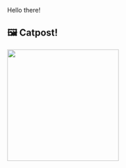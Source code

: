 Hello there!



## 🖼️ Catpost!

<sub>
    <img src="https://cdn2.thecatapi.com/images/9vp.jpg" height="256">
</sub>

